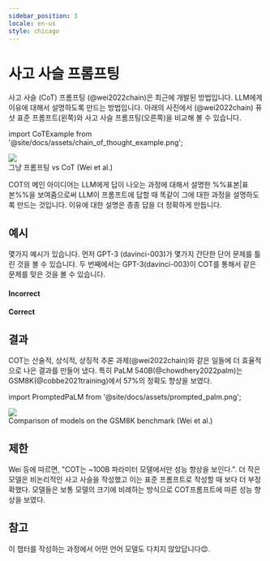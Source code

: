 ```yaml
---
sidebar_position: 3
locale: en-us
style: chicago
---
```


#   사고 사슬 프롬프팅

사고 사슬 (CoT) 프롬프팅 (@wei2022chain)은 최근에 개발된 방법입니다.
LLM에게 이유에 대해서 설명하도록 만드는 방법입니다. 
아래의 사진에서 (@wei2022chain) 퓨샷 표준 프롬프트(왼쪽)와 사고 사슬 프롬프팅(오른쪽)을 비교해 볼 수 있습니다.


import CoTExample from '@site/docs/assets/chain_of_thought_example.png';

<div style={{textAlign: 'center'}}>
  <img src={CoTExample} style={{width: "750px"}} />
</div>

<div style={{textAlign: 'center'}}>
그냥 프롬프팅 vs CoT (Wei et al.)
</div>

COT의 메인 아이디어는 LLM에게 답이 나오는 과정에 대해서 설명한 %%표본|표본%%을 보여줌으로써 LLM이 프롬프트에 답할 때 똑같이 그에 대한 과정을 설명하도록 만드는 것입니다.
이유에 대한 설명은 종종 답을 더 정확하게 만듭니다.


## 예시

몇가지 예시가 있습니다. 먼저 GPT-3 (davinci-003)가 몇가지 간단한 단어 문제를 틀린 것을 볼 수 있습니다.
두 번째에서는 GPT-3(davinci-003)이 COT를 통해서 같은 문제를 맞은 것을 볼 수 있습니다.

#### Incorrect

<div trydyno-embed="" openai-model="text-davinci-003" initial-prompt="Which is a faster way to get to work?\nOption 1: Take a 1000 minute bus, then a half hour train, and finally a 10 minute bike ride.\nOption 2: Take an 800 minute bus, then an hour train, and finally a 30 minute bike ride." initial-response="Option 1 is a faster way to get to work." max-tokens="256" box-rows="7" model-temp="0" top-p="0"></div>

#### Correct

<div trydyno-embed="" openai-model="text-davinci-003" initial-prompt="Which is a faster way to get home?\nOption 1: Take an 10 minutes bus, then an 40 minute bus, and finally a 10 minute train.\nOption 2: Take a 90 minutes train, then a 45 minute bike ride, and finally a 10 minute bus.\nOption 1 will take 10+40+10 = 60 minutes.\nOption 2 will take 90+45+10=145 minutes.\nSince Option 1 takes 60 minutes and Option 2 takes 145 minutes, Option 1 is faster.\n\nWhich is a faster way to get to work?\nOption 1: Take a 1000 minute bus, then a half hour train, and finally a 10 minute bike ride.\nOption 2: Take an 800 minute bus, then an hour train, and finally a 30 minute bike ride." initial-response="Option 1 will take 1000+30+10 = 1040 minutes.
Option 2 will take 800+60+30 = 890 minutes.
Since Option 2 takes 890 minutes and Option 1 takes 1040 minutes, Option 2 is faster." max-tokens="256" box-rows="18" model-temp="0" top-p="0"></div>

## 결과

COT는 산술적, 상식적, 상징적 추론 과제(@wei2022chain)와 같은 일들에 더 효율적으로 나은 결과를 만들어 냈다.
특히 PaLM 540B(@chowdhery2022palm)는 GSM8K(@cobbe2021training)에서 57%의 정확도 향상을 보였다.

import PromptedPaLM from '@site/docs/assets/prompted_palm.png';

<div style={{textAlign: 'center'}}>
  <img src={PromptedPaLM} style={{width: "300px"}} />
</div>

<div style={{textAlign: 'center'}}>
Comparison of models on the GSM8K benchmark (Wei et al.)
</div>

## 제한

Wei 등에 따르면, "COT는 ~100B 파라미터 모델에서만 성능 향상을 보인다.". 더 작은 모델은 비논리적인 사고 사슬을 작성했고 이는 표준 프롬프트로 작성할 때 보다 더 부정확했다.
모델들은 보통 모델의 크기에 비례하는 방식으로 COT프롬프트에 따른 성능 향상을 보였다.

## 참고

이 챕터를 작성하는 과정에서 어떤 언어 모델도 다치지 않았답니다😊.